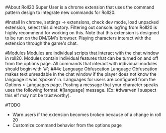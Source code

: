#About
Roll20 Super User is a chrome extension that uses the command pattern design to integrate new commands for Roll20.

#Install
In chrome, settings -> extensions, check dev mode, load unpacked extension, select this directory. Filtering out console.log'ing from Roll20 is highly recommend for working on this. Note that this extension is designed to be run on the DM/GM's browser. Playing characters interact with the extension through the game's chat.

#Modules
Modules are individual scripts that interact with the chat window in roll20. Modules contain individual features that can be turned on and off from the options page. All commands that interact with individual modules should begin with '#';
##4e Language Obfuscation
Language Obfuscation makes text unreadable in the chat window if the player does not know the language it was 'spoken' in. Languages for users are configured from the Options > Languages page. Posting a message that your character speaks uses the following format: #[language] message. (Ex: #dwarven I suspect this elf may not be trustworthy).

#TODO
- Warn users if the extension becomes broken because of a change in roll 20
- Customize command behavior from the options page